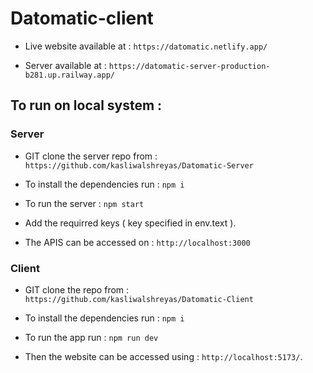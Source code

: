 # Datomatic-client

* Live website available at : ```https://datomatic.netlify.app/```

* Server available at : ```https://datomatic-server-production-b281.up.railway.app/```

## To run on local system :

### Server

* GIT clone the server repo from : ```https://github.com/kasliwalshreyas/Datomatic-Server``` 

* To install the dependencies run : ```npm i``` 

* To run the server : ```npm start```

* Add the requirred keys ( key specified in env.text ).

* The APIS can be accessed on : ```http://localhost:3000```

### Client

* GIT clone the repo from : ```https://github.com/kasliwalshreyas/Datomatic-Client```

* To install the dependencies run : ```npm i```

* To run the app run : ```npm run dev```

* Then the website can be accessed using : ```http://localhost:5173/```.
